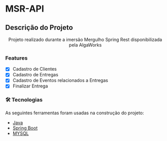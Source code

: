 # MSR-API

## Descrição do Projeto
<p align="center">Projeto realizado durante a imersão Mergulho Spring Rest disponibilizada pela AlgaWorks</p>

### Features

- [x] Cadastro de Clientes
- [x] Cadastro de Entregas
- [x] Cadastro de Eventos relacionados a Entregas
- [x] Finalizar Entrega

### 🛠 Tecnologias

As seguintes ferramentas foram usadas na construção do projeto:

- [Java](https://www.java.com/pt-BR/)
- [Spring Boot](https://spring.io/projects/spring-boot)
- [MYSQL](https://www.mysql.com/)
